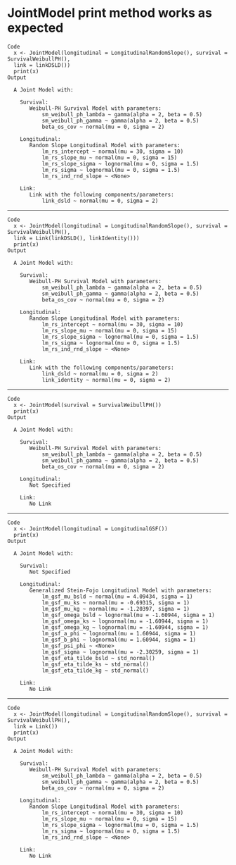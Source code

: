 # JointModel print method works as expected

    Code
      x <- JointModel(longitudinal = LongitudinalRandomSlope(), survival = SurvivalWeibullPH(),
      link = linkDSLD())
      print(x)
    Output
      
      A Joint Model with:
      
        Survival:     
           Weibull-PH Survival Model with parameters:
               sm_weibull_ph_lambda ~ gamma(alpha = 2, beta = 0.5)
               sm_weibull_ph_gamma ~ gamma(alpha = 2, beta = 0.5)
               beta_os_cov ~ normal(mu = 0, sigma = 2)
           
        Longitudinal:     
           Random Slope Longitudinal Model with parameters:
               lm_rs_intercept ~ normal(mu = 30, sigma = 10)
               lm_rs_slope_mu ~ normal(mu = 0, sigma = 15)
               lm_rs_slope_sigma ~ lognormal(mu = 0, sigma = 1.5)
               lm_rs_sigma ~ lognormal(mu = 0, sigma = 1.5)
               lm_rs_ind_rnd_slope ~ <None>
           
        Link:     
           Link with the following components/parameters:
               link_dsld ~ normal(mu = 0, sigma = 2)

---

    Code
      x <- JointModel(longitudinal = LongitudinalRandomSlope(), survival = SurvivalWeibullPH(),
      link = Link(linkDSLD(), linkIdentity()))
      print(x)
    Output
      
      A Joint Model with:
      
        Survival:     
           Weibull-PH Survival Model with parameters:
               sm_weibull_ph_lambda ~ gamma(alpha = 2, beta = 0.5)
               sm_weibull_ph_gamma ~ gamma(alpha = 2, beta = 0.5)
               beta_os_cov ~ normal(mu = 0, sigma = 2)
           
        Longitudinal:     
           Random Slope Longitudinal Model with parameters:
               lm_rs_intercept ~ normal(mu = 30, sigma = 10)
               lm_rs_slope_mu ~ normal(mu = 0, sigma = 15)
               lm_rs_slope_sigma ~ lognormal(mu = 0, sigma = 1.5)
               lm_rs_sigma ~ lognormal(mu = 0, sigma = 1.5)
               lm_rs_ind_rnd_slope ~ <None>
           
        Link:     
           Link with the following components/parameters:
               link_dsld ~ normal(mu = 0, sigma = 2)
               link_identity ~ normal(mu = 0, sigma = 2)

---

    Code
      x <- JointModel(survival = SurvivalWeibullPH())
      print(x)
    Output
      
      A Joint Model with:
      
        Survival:     
           Weibull-PH Survival Model with parameters:
               sm_weibull_ph_lambda ~ gamma(alpha = 2, beta = 0.5)
               sm_weibull_ph_gamma ~ gamma(alpha = 2, beta = 0.5)
               beta_os_cov ~ normal(mu = 0, sigma = 2)
           
        Longitudinal:
           Not Specified
      
        Link:     
           No Link

---

    Code
      x <- JointModel(longitudinal = LongitudinalGSF())
      print(x)
    Output
      
      A Joint Model with:
      
        Survival:
           Not Specified
      
        Longitudinal:     
           Generalized Stein-Fojo Longitudinal Model with parameters:
               lm_gsf_mu_bsld ~ normal(mu = 4.09434, sigma = 1)
               lm_gsf_mu_ks ~ normal(mu = -0.69315, sigma = 1)
               lm_gsf_mu_kg ~ normal(mu = -1.20397, sigma = 1)
               lm_gsf_omega_bsld ~ lognormal(mu = -1.60944, sigma = 1)
               lm_gsf_omega_ks ~ lognormal(mu = -1.60944, sigma = 1)
               lm_gsf_omega_kg ~ lognormal(mu = -1.60944, sigma = 1)
               lm_gsf_a_phi ~ lognormal(mu = 1.60944, sigma = 1)
               lm_gsf_b_phi ~ lognormal(mu = 1.60944, sigma = 1)
               lm_gsf_psi_phi ~ <None>
               lm_gsf_sigma ~ lognormal(mu = -2.30259, sigma = 1)
               lm_gsf_eta_tilde_bsld ~ std_normal()
               lm_gsf_eta_tilde_ks ~ std_normal()
               lm_gsf_eta_tilde_kg ~ std_normal()
           
        Link:     
           No Link

---

    Code
      x <- JointModel(longitudinal = LongitudinalRandomSlope(), survival = SurvivalWeibullPH(),
      link = Link())
      print(x)
    Output
      
      A Joint Model with:
      
        Survival:     
           Weibull-PH Survival Model with parameters:
               sm_weibull_ph_lambda ~ gamma(alpha = 2, beta = 0.5)
               sm_weibull_ph_gamma ~ gamma(alpha = 2, beta = 0.5)
               beta_os_cov ~ normal(mu = 0, sigma = 2)
           
        Longitudinal:     
           Random Slope Longitudinal Model with parameters:
               lm_rs_intercept ~ normal(mu = 30, sigma = 10)
               lm_rs_slope_mu ~ normal(mu = 0, sigma = 15)
               lm_rs_slope_sigma ~ lognormal(mu = 0, sigma = 1.5)
               lm_rs_sigma ~ lognormal(mu = 0, sigma = 1.5)
               lm_rs_ind_rnd_slope ~ <None>
           
        Link:     
           No Link

